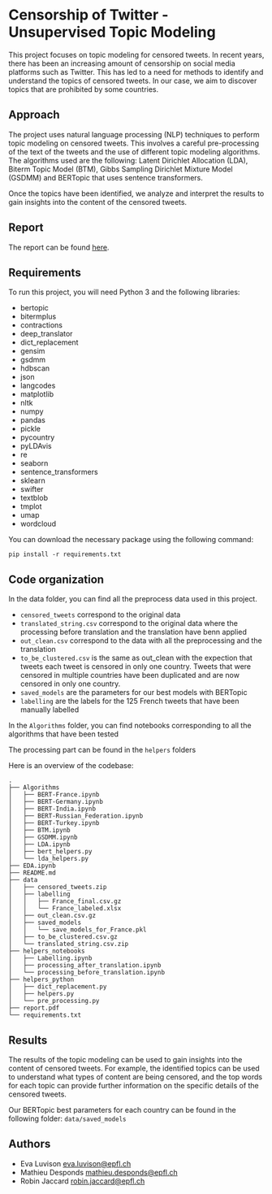 # Censorship of Twitter - Unsupervised Topic Modeling

This project focuses on topic modeling for censored tweets. In recent years, there has been an increasing amount of censorship on social media platforms such as Twitter. This has led to a need for methods to identify and understand the topics of censored tweets. In our case, we aim to discover topics that are prohibited by some countries.

## Approach

The project uses natural language processing (NLP) techniques to perform topic modeling on censored tweets. This involves a careful pre-processing of the text of the tweets and the use of different topic modeling algorithms. The algorithms used are the following: Latent Dirichlet Allocation (LDA), Biterm Topic Model (BTM), Gibbs Sampling Dirichlet Mixture Model (GSDMM) and BERTopic that uses sentence transformers.

Once the topics have been identified, we analyze and interpret the results to gain insights into the content of the censored tweets.


## Report

The report can be found [here](https://github.com/CS-433/ml-project-2-censoredml/blob/master/report.pdf).


## Requirements
To run this project, you will need Python 3 and the following libraries:

* bertopic
* bitermplus
* contractions
* deep_translator
* dict_replacement
* gensim
* gsdmm
* hdbscan
* json
* langcodes
* matplotlib
* nltk
* numpy
* pandas
* pickle
* pycountry
* pyLDAvis
* re
* seaborn
* sentence_transformers
* sklearn
* swifter
* textblob
* tmplot
* umap
* wordcloud

You can download the necessary package using the following command:

```pip install -r requirements.txt```

 
## Code organization

In the data folder, you can find all the preprocess data used in this project. 
* ```censored_tweets``` correspond to the original data
* ```translated_string.csv``` correspond to the original data where the processing before translation and the translation have benn applied
* ```out_clean.csv``` correspond to the data with all the preprocessing and the translation
* ```to_be_clustered.csv``` is the same as out_clean with the expection that tweets each tweet is censored in only one country. Tweets that were censored in multiple countries have been duplicated and are now censored in only one country.
* ```saved_models``` are the parameters for our best models with BERTopic
* ```labelling``` are the labels for the 125 French tweets that have been manually labelled

In the ```Algorithms``` folder, you can find notebooks corresponding to all the algorithms that have been tested

The processing part can be found in the ```helpers``` folders

Here is an overview of the codebase:

```
.
├── Algorithms
│   ├── BERT-France.ipynb
│   ├── BERT-Germany.ipynb
│   ├── BERT-India.ipynb
│   ├── BERT-Russian_Federation.ipynb
│   ├── BERT-Turkey.ipynb
│   ├── BTM.ipynb
│   ├── GSDMM.ipynb
│   ├── LDA.ipynb
│   ├── bert_helpers.py
│   └── lda_helpers.py
├── EDA.ipynb
├── README.md
├── data
│   ├── censored_tweets.zip
│   ├── labelling
│   │   ├── France_final.csv.gz
│   │   └── France_labeled.xlsx
│   ├── out_clean.csv.gz
│   ├── saved_models
│   │   └── save_models_for_France.pkl
│   ├── to_be_clustered.csv.gz
│   └── translated_string.csv.zip
├── helpers_notebooks
│   ├── Labelling.ipynb
│   ├── processing_after_translation.ipynb
│   └── processing_before_translation.ipynb
├── helpers_python
│   ├── dict_replacement.py
│   ├── helpers.py
│   └── pre_processing.py
├── report.pdf
└── requirements.txt
```

## Results

The results of the topic modeling can be used to gain insights into the content of censored tweets. For example, the identified topics can be used to understand what types of content are being censored, and the top words for each topic can provide further information on the specific details of the censored tweets.

Our BERTopic best parameters for each country can be found in the following folder: ```data/saved_models```

## Authors

- Eva Luvison eva.luvison@epfl.ch
- Mathieu Desponds mathieu.desponds@epfl.ch
- Robin Jaccard robin.jaccard@epfl.ch